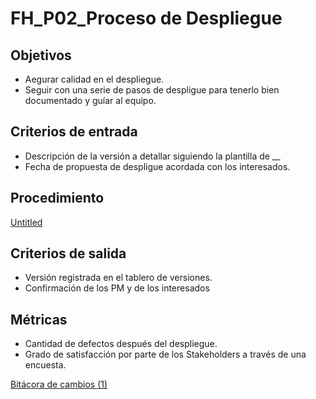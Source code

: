 # FH_P02_Proceso de Despliegue

## Objetivos

- Aegurar calidad en el despliegue.
- Seguir con una serie de pasos de despligue para tenerlo bien documentado y guíar al equipo.

## Criterios de entrada

- Descripción de la versión a detallar siguiendo la plantilla de __
- Fecha de propuesta de despligue acordada con los interesados.

## Procedimiento

[Untitled](FH_P02_Proceso%20de%20Despliegue%20f5fe01a41b3a4c16b66c41be270ed953/Untitled%20Database%207c2e41969665496d85ca5b2b2619740d.csv)

## Criterios de salida

- Versión registrada en el tablero de versiones.
- Confirmación de los PM y de los interesados

## Métricas

- Cantidad de defectos después del despliegue.
- Grado de satisfacción por parte de los Stakeholders a través de una encuesta.

[Bitácora de cambios (1)](FH_P02_Proceso%20de%20Despliegue%20f5fe01a41b3a4c16b66c41be270ed953/Bita%CC%81cora%20de%20cambios%20(1)%202e879f7adb874009a9e3d4e690449fae.csv)